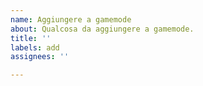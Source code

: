 ```yaml
---
name: Aggiungere a gamemode
about: Qualcosa da aggiungere a gamemode.
title: ''
labels: add
assignees: ''

---
```



